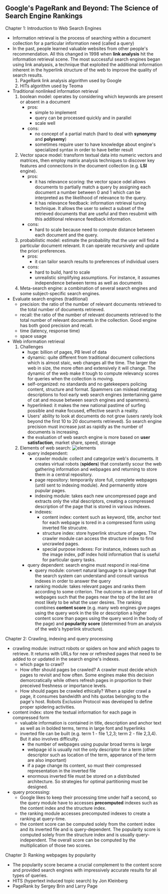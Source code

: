 ## Google's PageRank and Beyond: The Science of Search Engine Rankings
Chapter 1: Introduction to Web Search Engines
- Information retrieval is the process of searching within a document collection for a particular information need (called a query)
- In the past, people learned valuable websites from other people's recommendation. All this changed in 1998 when **link analysis** hit the information retrieval scene. The most successful search engines began using link analyasis, a technique that exploited the additional information inherent in the hyperlink structure of the web to improve the quality of search results.
    1. PageRank link analysis algorithm used by Google
    2. HITs algorithm used by Teoma
- Traditional nonlinked information retrieval
    1. boolean model: operates by considering which keywords are present or absent in a document
        - pros:
            - simple to implement
            - query can be processed quickly and in parallel
            - scale well
        - cons:
            - no concept of a partial match (hard to deal with **synonymy** and **polysemy**)
            - sometimes require user to have knowledge about engine's specialized syntax in order to have better result
     2. Vector space model: transform textual data into numeric vectors and matrices, then employ matrix analysis techniques to discover key features and connections in the document collection (e.g. **LSI** engine).
        - pros:
            - it has relevance scoring: the vector space odel allows documents to partially match a query by assigning each document a number between 0 and 1 which can be interpreted as the likelihood of relevance to the query.
            - it has relevance feedback: information retrieval tuning technique. It allows the user to select a subset of the retrieved documents that are useful and then resubmit with this additional relevance feedback information.
        - cons:
            - hard to scale because need to compute distance between each document and the query.
     3. probabilistic model: estimate the probability that the user will find a particular document relevant. It can operate recursively and update the priori preferences.
        - pros:
            - it can tailor search results to preferences of individual users
        - cons:
            - hard to build, hard to scale
            - unrealistic simplifying assumptions. For instance, it assumes independence between terms as well as documents
     4. Meta-search engine: a combination of several search engines and some subject-specific search engines.
- Evaluate search engines (traditional)
    - precision: the ratio of the number of relevant documents retrieved to the total number of documents retrieved.
    - recall: the ratio of the number of relevant documents retrieved to the total number of relevant documents in the collection. Good engine has both good precision and recall.
    - time (latency, response time)
    - space usage
- Web information retrieval
    1. Challenges
        - huge: billion of pages, PB level of data
        - dynamic: quite different from traditional document collections which is almost staic, web changes all the time. The larger the web in size, the more often and extensively it will change. The dynamic of the web make it tough to compute relevancy scores for queries when the collection is moving. 
        - self-organized: no standards and no gatekeepers policing content, structure and format. Spammers can mislead metatag descriptions to fool early web search engines (entertaining game of cat and mouse between search engines and spammers).
        - hyperlinked: it makes the new national pastime of surfing possible and make focused, effective search a reality.
        - Users' ability to look at documents do not grow (users rarely look beyond the first 10 to 20 documents retrieved). So search engine precision must increase just as rapidly as the number of documents is increasing.
        - the evaluation of web search engine is more based on **user satisfaction**, market share, speed, storage
     2. Elements of web search:
        ![elements](https://tigermlt.github.io/blog/elements_of_web_search_process.jpg)
        - query independent:
            - crawler module: collect and categorize web's documents. It creates virtual robots (**spiders**) that constantly scour the web gathering information and webpages and returning to store them in a central repository.
            - page repository: temporarily store full, complete webpages (until sent to indexing module). And permanently store pupular pages.
            - indexing module: takes each new uncompressed page and extracts only the vital descriptors, creating a compressed description of the page that is stored in various indexes.
            - indexes:
                - content index: content such as keyword, title, anchor text for each webpage is tored in a compressed form using inverted file strucutre.
                - structure index: store hyperlink structure of pages. The crawler module can access the structure index to find uncrawled pages.
                - special purpose indexes: For instance, indexes such as the image index, pdf index hold information that is useful for particular query tasks.
        - query dependent: search engine must respond in real-time
            - query module: convert natural language to a language that the search system can understand and consult various indexes in order to answer the query
            - ranking module: takes relevant pages and ranks them according to some criterion. The outcome is an ordered list of webpages such that the pages near the top of the list are most likely to be what the user desires. The ranking combines **content score** (e.g. many web engines give pages using the query work in the tile or description a higher content score than pages using the query word in the body of the page) and **popularity score** (determined from an analysis of the web's hyperlink structure).
            
Chapter 2: Crawling, indexing and query processing
- crawling module: instruct robots or spiders on how and which pages to retrieve. It returns with URLs for new or refreshed pages that need to be added to or updated in the search engine's indexes.
    - which page to crawl?
    - How ofter should pages be crawled? A crawler must decide which pages to revisit and how often. Some engines make this decision demorcratically while others refresh pages in proportion to their preceived freshness or importance levels.
    - How should pages be crawled ethically? When a spider crawl a page, it consumes bandwidth and hits quotas belonging to the page's host. Robots Exclusion Protocol was developed to define proper spidering activities.
- content index: store the textual information for each page in compressed form
    - valuable information is contained in title, description and anchor text as well as in bolded terms, terms in large font and hyperlinks
    - inverted file can be built (e.g. term 1 - file 1,2,3; term 2 - file 2,3,4). But it also involves difficulty.
        - the number of webpages using pupular broad terms is large
        - webpage id is usually not the only descriptor for a term (other descriptor such as location of the term, apperance of the term are also important)
        - if a page change its content, so must their compressed representation in the inverted file
        - enormous inverted file must be stored on a distributed architecture. So strategies for optimal partitioning must be designed.
- query processing:
    - Google likes to keep their processing time under half a second, so the query module have to accesses **precomputed** indexes such as the content index and the structure index. 
    - the ranking module accesses precomputed indexes to create a ranking at query-time.
    - the content score can be computed solely from the content index and its inverted file and is query-dependent. The popularity score is computed solely from the structure index and is usually query-independent. The overall score can be computed by the multiplication of those two scores.

Chapter 3: Ranking webpages by popularity
- The popularity score became a crucial complement to the content score and provided search engines with impressively accurate results for all types of queries.
- HITS (hypertext induced topic search) by Jon Kleinberg
- PageRank by Sergey Brin and Larry Page

    
